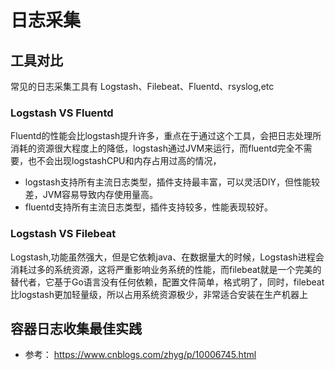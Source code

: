 # 日志采集

## 工具对比

常见的日志采集工具有 Logstash、Filebeat、Fluentd、rsyslog,etc

### Logstash VS Fluentd

Fluentd的性能会比logstash提升许多，重点在于通过这个工具，会把日志处理所消耗的资源很大程度上的降低，logstash通过JVM来运行，而fluentd完全不需要，也不会出现logstashCPU和内存占用过高的情况，

- logstash支持所有主流日志类型，插件支持最丰富，可以灵活DIY，但性能较差，JVM容易导致内存使用量高。
- fluentd支持所有主流日志类型，插件支持较多，性能表现较好。

### Logstash VS Filebeat

Logstash,功能虽然强大，但是它依赖java、在数据量大的时候，Logstash进程会消耗过多的系统资源，这将严重影响业务系统的性能，而filebeat就是一个完美的替代者，它基于Go语言没有任何依赖，配置文件简单，格式明了，同时，filebeat比logstash更加轻量级，所以占用系统资源极少，非常适合安装在生产机器上

## 容器日志收集最佳实践

- 参考： https://www.cnblogs.com/zhyg/p/10006745.html